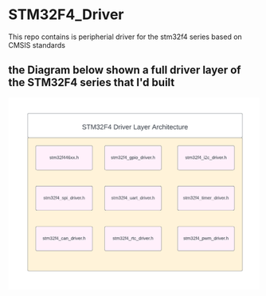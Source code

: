 # STM32F4_Driver
This repo contains is peripherial driver for the stm32f4 series based on CMSIS standards 
## the Diagram below shown a full driver layer of the STM32F4 series that I'd built 
![HAL](Images/HAL.png)

